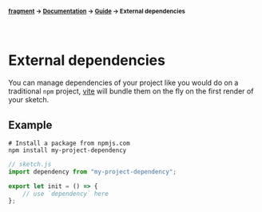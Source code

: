 #### <sup>[fragment](../../README.md) → [Documentation](../README.md) → [Guide](../README.md#guide) → External dependencies</sup>
<br>

# External dependencies

You can manage dependencies of your project like you would do on a traditional `npm` project, [vite](https://vitejs.dev/) will bundle them on the fly on the first render of your sketch.

## Example 

```
# Install a package from npmjs.com
npm install my-project-dependency
```

```js
// sketch.js
import dependency from "my-project-dependency";

export let init = () => {
	// use `dependency` here
};
```
